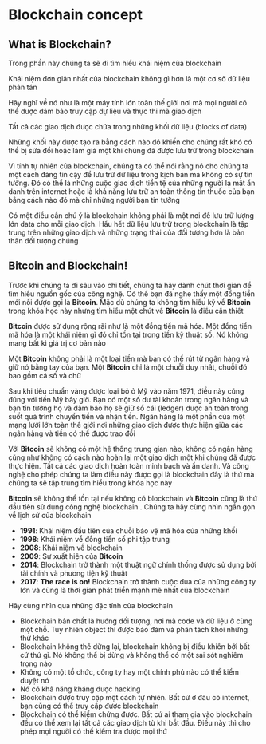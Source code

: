 <h1>Blockchain concept</h1>

<h2>What is Blockchain?</h2>
<p>Trong phần này chúng ta sẽ đi tìm hiểu khái niệm của blockchain</p>
<p>Khái niệm đơn giản nhất của blockchain không gì hơn là một cơ sở dữ liệu phân tán</p>
<p>Hãy nghĩ về nó như là một máy tính lớn toàn thế giới nơi mà mọi người có thể được đảm bảo truy cập dự liệu và thực thi mã giao dịch</p>
<p>Tất cả các giao dịch được chứa trong những khối dữ liệu (blocks of data)</p>
<p>Những khối này được tạo ra bằng cách nào đó khiến cho chúng rất khó có thể bị sửa đổi hoặc làm giả một khi chúng đã được lưu trữ trong blockchain</p>
<p>Vì tính tự nhiên của blockchain, chúng ta có thể nói rằng nó cho chúng ta một cách đáng tin cậy để lưu trữ dữ liệu trong kịch bản mà không có sự tin tưởng. Đó có thể là những cuộc giao dịch tiền tệ của những người lạ mặt ẩn danh trên internet hoặc là khả năng lưu trữ an toàn thông tin thuốc của bạn bằng cách nào đó mà chỉ những người bạn tin tưởng</p>
<p>Có một điều cần chú ý là blockchain không phải là một nơi để lưu trữ lượng lớn data cho mỗi giao dịch. Hầu hết dữ liệu lưu trữ trong blockchain là tập trung trên những giao dịch và những trạng thái của đối tượng hơn là bản thân đối tượng chúng</p>

<h2>Bitcoin and Blockchain!</h2>
<p>Trước khi chúng ta đi sâu vào chi tiết, chúng ta hãy dành chút thời gian để tìm hiểu nguồn gốc của công nghệ. Có thể bạn đã nghe thấy một đồng tiền mới nổi được gọi là <b>Bitcoin</b>. Mặc dù chúng ta không tìm hiểu kỹ về <b>Bitcoin</b> trong khóa học này nhưng tìm hiểu một chút về <b>Bitcoin</b> là điều cần thiết</p>
<p><b>Bitcoin</b> được sử dụng rộng rãi như là một đồng tiền mã hóa. Một đồng tiền mã hóa là một khái niệm gì đó chỉ tồn tại trong tiền kỹ thuật số. Nó không mang bất kì giá trị cơ bản nào</p>
<p>Một <b>Bitcoin</b> không phải là một loại tiền mà bạn có thể rút từ ngân hàng và giữ nó bằng tay của bạn. Một <b>Bitcoin</b> chỉ là một chuỗi duy nhất, chuỗi đó bao gồm cả số và chữ</p>
<p>Sau khi tiêu chuẩn vàng được loại bỏ ở Mỹ vào năm 1971, điều này cũng đúng với tiền Mỹ bây giờ. Bạn có một số dư tài khoản trong ngân hàng và bạn tin tưởng họ và đảm bảo họ sẽ giữ sổ cái (ledger) được an toàn trong suốt quá trình chuyển tiền và nhận tiền. Ngân hàng là một phần của một mạng lưới lớn toàn thế giới nơi những giao dịch được thực hiện giữa các ngân hàng và tiền có thể được trao đổi</p>
<p>Với <b>Bitcoin</b> sẽ không có một hệ thống trung gian nào, không có ngân hàng cũng như không có cách nào hoàn lại một giao dịch một khi chúng đã được thực hiện. Tất cả các giao dịch hoàn toàn minh bạch và ẩn danh. Và công nghệ cho phép chúng ta làm điều này được gọi là blockchain đây là thứ mà chúng ta sẽ tập trung tìm hiểu trong khóa học này</p>
<p><b>Bitcoin</b> sẽ không thể tồn tại nếu không có blockchain và <b>Bitcoin</b> cũng là thứ đầu tiên sử dụng công nghệ blockchain . Chúng ta hãy cùng nhìn ngắn gọn về lịch sử của blockchain</p>
<ul>
  <li><b>1991</b>: Khái niệm đầu tiên của chuỗi bảo vệ mã hóa của những khối</li>
  <li><b>1998</b>: Khái niệm về đồng tiền số phi tập trung</li>
  <li><b>2008</b>: Khái niệm về blockchain</li>
  <li><b>2009</b>: Sự xuất hiện của <b>Bitcoin</b></li>
  <li><b>2014</b>: Blockchain trở thành một thuật ngữ chính thống được sử dụng bởi tài chính và phương tiện kỹ thuật</li>
  <li><b>2017</b>: <b>The race is on!</b> Blockchain trở thành cuộc đua của những công ty lớn và cũng là thời gian phát triển mạnh mẽ nhất của blockchain</li>
</ul>

<p>Hãy cùng nhìn qua những đặc tính của blockchain</p>
<ul>
  <li>Blockchain bản chất là hướng đối tượng, nơi mà code và dữ liệu ở cùng một chỗ. Tuy nhiên object thì được bảo đảm và phân tách khỏi những thứ khác</li>
  <li>Blockchain không thể dừng lại, blockchain không bị điều khiển bới bất cứ thứ gì. Nó không thể bị dừng và không thể có một sai sót nghiêm trọng nào</li>
  <li>Không có một tổ chức, công ty hay một chính phủ nào có thể kiểm duyệt nó</li>
  <li>Nó có khả năng kháng được hacking</li>
  <li>Blockchain được truy cập một cách tự nhiên. Bất cứ ở đâu có internet, bạn cũng có thể truy cập được blockchain</li>
  <li>Blockchain có thể kiểm chứng được. Bất cứ ai tham gia vào blockchain đều có thể xem lại tất cả các giao dịch từ khi bắt đầu. Điều này thì cho phép mọi người có thể kiểm tra được mọi thứ</li>
</ul>